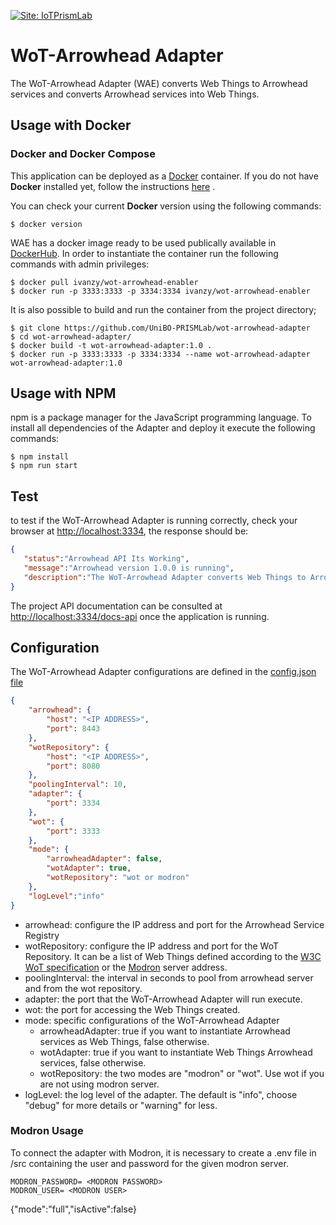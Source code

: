 [![Site: IoTPrismLab](https://img.shields.io/badge/site-IoT%20Prism%20Lab-blue)](http://iot-prism-lab.nws.cs.unibo.it/)

# WoT-Arrowhead Adapter

The WoT-Arrowhead Adapter (WAE) converts Web Things to Arrowhead services and converts Arrowhead services into Web Things.

## Usage with Docker

### Docker and Docker Compose

This application can be deployed as a [Docker](https://www.docker.com) container. If you do not have **Docker** installed yet, follow the instructions [here](https://docs.docker.com/install/) .

You can check your current **Docker** version using the following commands:

```console
$ docker version
```

WAE has a docker image ready to be used publically available in [DockerHub](https://hub.docker.com/repository/docker/ivanzy/wot-arrowhead-enabler). In order to instantiate the container run the following commands with admin privileges:

```console
$ docker pull ivanzy/wot-arrowhead-enabler
$ docker run -p 3333:3333 -p 3334:3334 ivanzy/wot-arrowhead-enabler
```

It is also possible to build and run the container from the project directory;

```console
$ git clone https://github.com/UniBO-PRISMLab/wot-arrowhead-adapter
$ cd wot-arrowhead-adapter/
$ docker build -t wot-arrowhead-adapter:1.0 .
$ docker run -p 3333:3333 -p 3334:3334 --name wot-arrowhead-adapter wot-arrowhead-adapter:1.0 
```

## Usage with NPM

npm is a package manager for the JavaScript programming language. To install all dependencies of the Adapter and deploy it execute the following commands:

```console
$ npm install
$ npm run start
```

## Test

to test if the WoT-Arrowhead Adapter is running correctly, check your browser at <http://localhost:3334>, the response should be:
```json
{
   "status":"Arrowhead API Its Working",
   "message":"Arrowhead version 1.0.0 is running",
   "description":"The WoT-Arrowhead Adapter converts Web Things to Arrowhead services and converts Arrowhead services into Web Things"
}
```

The project API documentation can be consulted at <http://localhost:3334/docs-api> once the application is running.

## Configuration

The WoT-Arrowhead Adapter configurations are defined in the [config.json file](src/config/conf.json)


```json
{
    "arrowhead": {
        "host": "<IP ADDRESS>",
        "port": 8443
    },
    "wotRepository": {
        "host": "<IP ADDRESS>",
        "port": 8080
    },
    "poolingInterval": 10,
    "adapter": {
        "port": 3334
    },
    "wot": {
        "port": 3333
    },
    "mode": {
        "arrowheadAdapter": false,
        "wotAdapter": true,
        "wotRepository": "wot or modron"
    },
    "logLevel":"info"
}
```
* arrowhead: configure the IP address and port for the Arrowhead Service Registry
* wotRepository: configure the IP address and port for the WoT Repository. It can be a list of Web Things defined according to the [W3C WoT specification](https://w3c.github.io/wot-discovery/) or the [Modron](https://api.modron.network/graphql) server address.
* poolingInterval: the interval in seconds to pool from arrowhead server and from the wot repository.
* adapter: the port that the WoT-Arrowhead Adapter will run execute.
* wot: the port for accessing the Web Things created.
* mode: specific configurations of the WoT-Arrowhead Adapter
  * arrowheadAdapter: true if you want to instantiate Arrowhead services as Web Things, false otherwise.
  * wotAdapter: true if you want to instantiate Web Things Arrowhead services, false otherwise.
  * wotRepository: the two modes are "modron" or "wot". Use wot if you are not using modron server.
* logLevel: the log level of the adapter. The default is "info", choose "debug" for more details or "warning" for less.

### Modron Usage

To connect the adapter with Modron, it is necessary to create a .env file in /src containing the user and password for the given modron server.

```
MODRON_PASSWORD= <MODRON PASSWORD>
MODRON_USER= <MODRON USER>
```
{"mode":"full","isActive":false}
